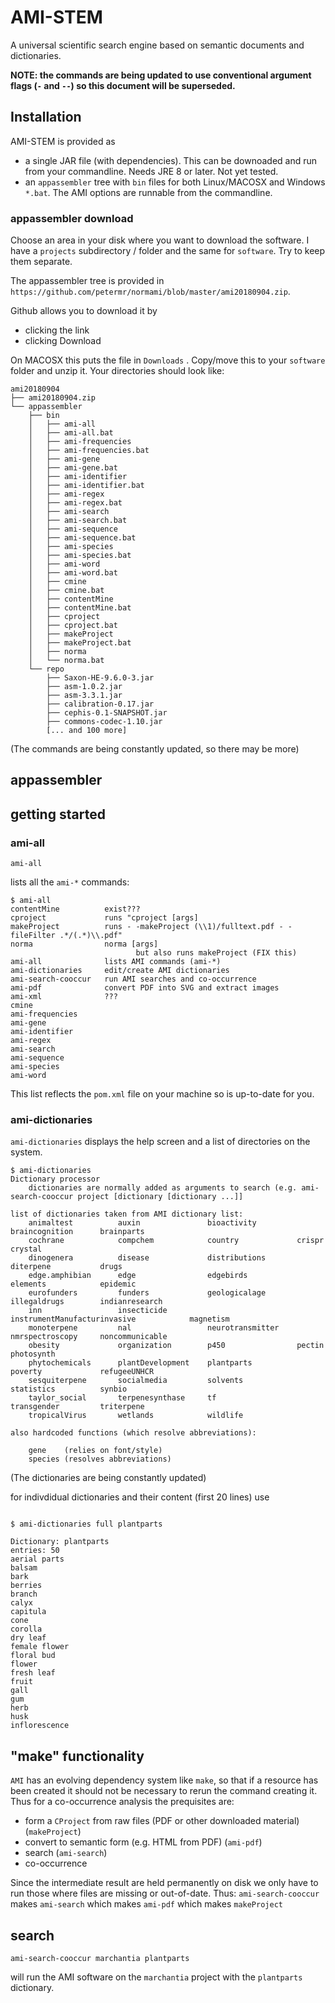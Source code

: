 # AMI-STEM 

A universal scientific search engine based on semantic documents and dictionaries.

**NOTE: the commands are being updated to use conventional argument flags (`-` and `--`) so this document will be superseded.**


## Installation

AMI-STEM is provided as 
  
  * a single JAR file (with dependencies). This can be downoaded and run from your commandline. Needs JRE 8 or later. Not yet tested.
  * an `appassembler` tree with `bin` files for both Linux/MACOSX and Windows `*.bat`. The AMI options are runnable from the commandline.
  
### appassembler download

Choose an area in your disk where you want to download the software. I have a `projects` subdirectory / folder and the same for `software`. Try to keep them separate.

The appassembler tree is provided in `https://github.com/petermr/normami/blob/master/ami20180904.zip`. 

Github allows you to download it by 
 * clicking the link 
 * clicking Download 

On MACOSX this puts the file in `Downloads` . Copy/move this to your `software` folder and unzip it. Your directories should look like:
```
ami20180904
├── ami20180904.zip
└── appassembler
    ├── bin
    │   ├── ami-all
    │   ├── ami-all.bat
    │   ├── ami-frequencies
    │   ├── ami-frequencies.bat
    │   ├── ami-gene
    │   ├── ami-gene.bat
    │   ├── ami-identifier
    │   ├── ami-identifier.bat
    │   ├── ami-regex
    │   ├── ami-regex.bat
    │   ├── ami-search
    │   ├── ami-search.bat
    │   ├── ami-sequence
    │   ├── ami-sequence.bat
    │   ├── ami-species
    │   ├── ami-species.bat
    │   ├── ami-word
    │   ├── ami-word.bat
    │   ├── cmine
    │   ├── cmine.bat
    │   ├── contentMine
    │   ├── contentMine.bat
    │   ├── cproject
    │   ├── cproject.bat
    │   ├── makeProject
    │   ├── makeProject.bat
    │   ├── norma
    │   └── norma.bat
    └── repo
        ├── Saxon-HE-9.6.0-3.jar
        ├── asm-1.0.2.jar
        ├── asm-3.3.1.jar
        ├── calibration-0.17.jar
        ├── cephis-0.1-SNAPSHOT.jar
        ├── commons-codec-1.10.jar
        [... and 100 more]
```
(The commands are being constantly updated, so there may be more)

## appassembler

## getting started

### ami-all 
```
ami-all
```
lists all the `ami-*` commands:
```
$ ami-all
contentMine          exist???
cproject             runs "cproject [args]
makeProject          runs - -makeProject (\\1)/fulltext.pdf - -fileFilter .*/(.*)\\.pdf"
norma                norma [args]
                            but also runs makeProject (FIX this)
ami-all              lists AMI commands (ami-*)
ami-dictionaries     edit/create AMI dictionaries
ami-search-cooccur   run AMI searches and co-occurrence
ami-pdf              convert PDF into SVG and extract images
ami-xml              ???
cmine                
ami-frequencies      
ami-gene             
ami-identifier       
ami-regex            
ami-search           
ami-sequence         
ami-species          
ami-word    
```
This list reflects the `pom.xml` file on your machine so is up-to-date for you.

### ami-dictionaries

`ami-dictionaries` displays the help screen and a list of directories on the system.
```
$ ami-dictionaries 
Dictionary processor
    dictionaries are normally added as arguments to search (e.g. ami-search-cooccur project [dictionary [dictionary ...]]

list of dictionaries taken from AMI dictionary list:
    animaltest          auxin               bioactivity         braincognition      brainparts          
    cochrane            compchem            country             crispr              crystal             
    dinogenera          disease             distributions       diterpene           drugs               
    edge.amphibian      edge                edgebirds           elements            epidemic            
    eurofunders         funders             geologicalage       illegaldrugs        indianresearch      
    inn                 insecticide         instrumentManufacturinvasive            magnetism           
    monoterpene         nal                 neurotransmitter    nmrspectroscopy     noncommunicable     
    obesity             organization        p450                pectin              photosynth          
    phytochemicals      plantDevelopment    plantparts          poverty             refugeeUNHCR        
    sesquiterpene       socialmedia         solvents            statistics          synbio              
    taylor_social       terpenesynthase     tf                  transgender         triterpene          
    tropicalVirus       wetlands            wildlife            

also hardcoded functions (which resolve abbreviations):

    gene    (relies on font/style) 
    species (resolves abbreviations) 
```
(The dictionaries are being constantly updated)

for indivdidual dictionaries and their content (first 20 lines) use 
```ami-dictionaries FULL [dictionaryname]
```
```
$ ami-dictionaries full plantparts

Dictionary: plantparts
entries: 50
aerial parts
balsam
bark
berries
branch
calyx
capitula
cone
corolla
dry leaf
female flower
floral bud
flower
fresh leaf
fruit
gall
gum
herb
husk
inflorescence
```

## "make" functionality

`AMI` has an evolving dependency system like `make`, so that if a resource has been created it should not be necessary to rerun the command creating it. Thus for a co-occurrence analysis the prequisites are:

* form a `CProject` from raw files (PDF or other downloaded material) (`makeProject`)
* convert to semantic form (e.g. HTML from PDF) (`ami-pdf`)
* search (`ami-search`)
* co-occurrence

Since the intermediate result are held permanently on disk we only have to run those where files are missing or out-of-date.
Thus:
`ami-search-cooccur` makes `ami-search` which makes `ami-pdf` which makes `makeProject`


## search
```
ami-search-cooccur marchantia plantparts
```
will run the AMI software on the `marchantia` project with the `plantparts` dictionary.

